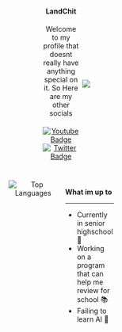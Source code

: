
<div align="center">
    <div style="display:flex; flex-wrap:wrap;justify-content:center; align-items:center; padding:20px;">
    <div>
    <b>LandChit</b>
        <p style="padding:5px;max-width:75px">Welcome to my profile that doesnt really have anything special on it. So Here are my other socials</p>
        <div id="badges" style="max-width:75px">
            <a href="https://youtube.com/@landchit">
                <img src="https://img.shields.io/badge/YouTube-red?style=for-the-badge&logo=youtube&logoColor=white" alt="Youtube Badge"/>
            </a>
            <a href="https://twitter.com/LandChit">
                <img src="https://img.shields.io/badge/Twitter-blue?style=for-the-badge&logo=twitter&logoColor=white" alt="Twitter Badge"/>
            </a>
            <img src="https://komarev.com/ghpvc/?username=LandChit&style=for-the-badge&color=red" alt=""/>
        </div>
    </div>
        <img src="https://github-readme-stats.vercel.app/api?username=LandChit&hide=commits&show_icons=true&theme=dracula" style="max-width:100px">
    </div>
    <div style="display:flex; flex-wrap:wrap;justify-content:center; padding:20px; ">
        <img src="https://github-readme-stats.vercel.app/api/top-langs/?username=LandChit&layout=compact&theme=dracula" alt="Top Languages" style="max-width:100px">
        <div style="padding:15px; text-align:start">
            <b style="width:251px">What im up to</b>
            <hr>
            <ul style="max-width:75px">
                <li>Currently in senior highschool 🏫</li>
                <li>Working on a program that can help me review for school 📚</li>
                <li>Failing to learn AI 🤣</li>
            </ul>
        </div>
    </div>
</div>



